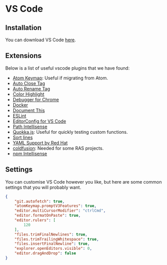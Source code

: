 # VS Code

## Installation

You can download VS Code [here](https://code.visualstudio.com/download).

## Extensions

Below is a list of useful vscode plugins that we have found:

- [Atom Keymap](https://marketplace.visualstudio.com/items?itemName=ms-vscode.atom-keybindings): Useful if migrating from Atom.
- [Auto Close Tag](https://marketplace.visualstudio.com/items?itemName=formulahendry.auto-close-tag)
- [Auto Rename Tag](https://marketplace.visualstudio.com/items?itemName=formulahendry.auto-rename-tag)
- [Color Highlight](https://marketplace.visualstudio.com/items?itemName=naumovs.color-highlight)
- [Debugger for Chrome](https://marketplace.visualstudio.com/items?itemName=msjsdiag.debugger-for-chrome)
- [Docker](https://marketplace.visualstudio.com/items?itemName=PeterJausovec.vscode-docker)
- [Document This](https://marketplace.visualstudio.com/items?itemName=joelday.docthis)
- [ESLint](https://marketplace.visualstudio.com/items?itemName=dbaeumer.vscode-eslint)
- [EditorConfig for VS Code](https://marketplace.visualstudio.com/items?itemName=EditorConfig.EditorConfig)
- [Path Intellisense](https://marketplace.visualstudio.com/items?itemName=christian-kohler.path-intellisense)
- [Quokka.js](https://marketplace.visualstudio.com/items?itemName=WallabyJs.quokka-vscode): Useful for quickly testing custom functions.
- [Sort lines](https://marketplace.visualstudio.com/items?itemName=Tyriar.sort-lines)
- [YAML Support by Red Hat](https://marketplace.visualstudio.com/items?itemName=redhat.vscode-yaml)
- [coldfusion](https://marketplace.visualstudio.com/items?itemName=ilich8086.ColdFusion): Needed for some RAS projects.
- [npm Intellisense](https://marketplace.visualstudio.com/items?itemName=christian-kohler.npm-intellisense)

## Settings

You can customise VS Code however you like, but here are some common settings that you will probably want.

```json
{
    "git.autofetch": true,
    "atomKeymap.promptV3Features": true,
    "editor.multiCursorModifier": "ctrlCmd",
    "editor.formatOnPaste": true,
    "editor.rulers": [
        120
    ],
    "files.trimFinalNewlines": true,
    "files.trimTrailingWhitespace": true,
    "files.insertFinalNewline": true,
    "explorer.openEditors.visible": 0,
    "editor.dragAndDrop": false
}
```
